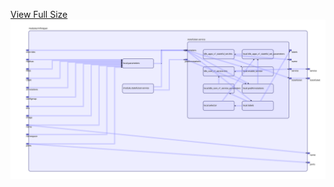 [View Full Size](https://raw.githubusercontent.com/mingfang/terraform-k8s-modules/master/modules/infinispan/diagram.svg?sanitize=true)<img src="diagram.svg"/>
